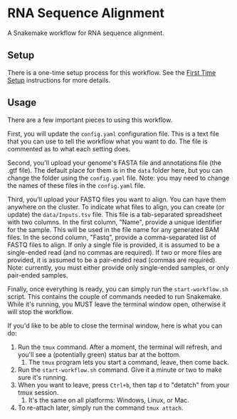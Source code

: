 # RNA Sequence Alignment
A Snakemake workflow for RNA sequence alignment.

## Setup
There is a one-time setup process for this workflow.
See the [First Time Setup](./docs/First%20Time%20Setup.md) instructions for more details.

## Usage
There are a few important pieces to using this workflow.

First, you will update the `config.yaml` configuration file.
This is a text file that you can use to tell the workflow what you want to do.
The file is commented as to what each setting does.

Second, you'll upload your genome's FASTA file and annotations file (the .gtf file).
The default place for them is in the `data` folder here, but you can change the folder using the `config.yaml` file.
Note: you may need to change the names of these files in the `config.yaml` file.

Third, you'll upload your FASTQ files you want to align.
You can have them anywhere on the cluster.
To indicate what files to align, you can create (or update) the `data/Inputs.tsv` file.
This file is a tab-separated spreadsheet with two columns.
In the first column, "Name", provide a unique identifier for the sample.
This will be used in the file name for any generated BAM files.
In the second column, "Fastq", provide a comma-separated list of FASTQ files to align.
If only a single file is provided, it is assumed to be a single-ended read (and no commas are required).
If two or more files are provided, it is assumed to be a pair-ended read (commas are required).
Note: currently, you must either provide only single-ended samples, or only pair-ended samples.

Finally, once everything is ready, you can simply run the `start-workflow.sh` script.
This contains the couple of commands needed to run Snakemake.
While it's running, you MUST leave the terminal window open, otherwise it will stop the workflow.

If you'd like to be able to close the terminal window, here is what you can do:
1. Run the `tmux` command. After a moment, the terminal will refresh, and you'll see a (potentially green) status bar at the bottom.
   1. The `tmux` program lets you start a command, leave, then come back.
2. Run the `start-workflow.sh` command. Give it a minute or two to make sure it's running.
3. When you want to leave, press `Ctrl+b`, then tap `d` to "detatch" from your tmux session.
   1. It's the same on all platforms: Windows, Linux, or Mac.
4. To re-attach later, simply run the command `tmux attach`.
